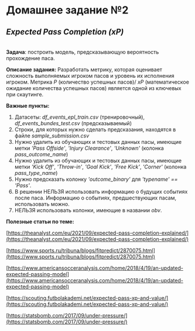 # **Домашнее задание №2**
## ***Expected Pass Completion (xP)***
\
**Задача**: построить модель, предсказывающую вероятность прохождение паса.

**Описание задания:**
Разработать метрику, которая оценивает сложность выполняемых игроком пасов и уровень их исполнения игроком. Метрика *P* (количество успешных пасов)/ *xP* (математическое ожидание количества успешных пасов) является одной из ключевых при скаутинге.

**Важные пункты:**
1. Датасеты: *df_events_epl_train.csv* (тренировочный), *df_events_bundes_test.csv* (предсказываемый)
2. Строки, для которых нужно сделать предсказания, находятся в файле *sample_submission.csv*
3. Нужно удалить из обучающих и тестовых данных пасы, имеющие метки *'Pass Offside'*, *'Injury Clearance'*, *'Unknown'* (колонка *pass_outcome_name*)
4. Нужно удалить из обучающих и тестовых данных пасы, имеющие метки *'Kick Off'*, *'Throw-in'*, *'Goal Kick'*, *'Free Kick'*, *'Corner'* (колонка *pass_type_name*)
5. Нужно предсказать колонку *'outcome_binary'* для *'typename' == 'Pass'*.
6. В решении НЕЛЬЗЯ использовать информацию о будущих событиях после паса. Информацию о событиях, предшествующих пасам, использовать можно.
7. НЕЛЬЗЯ использовать колонки, имеющие в названии *obv*.

**Полезные статьи по теме:**

[https://theanalyst.com/eu/2021/09/expected-pass-completion-explained/](https://theanalyst.com/eu/2021/09/expected-pass-completion-explained/)

[https://www.sports.ru/tribuna/blogs/fitpredict/2870075.html](https://www.sports.ru/tribuna/blogs/fitpredict/2870075.html)

[https://www.americansocceranalysis.com/home/2018/4/19/an-updated-expected-passing-model](https://www.americansocceranalysis.com/home/2018/4/19/an-updated-expected-passing-model)

[https://scouting.futbolakademi.net/expected-pass-xp-and-value/](https://scouting.futbolakademi.net/expected-pass-xp-and-value/)

[https://statsbomb.com/2017/09/under-pressure/](https://statsbomb.com/2017/09/under-pressure/)